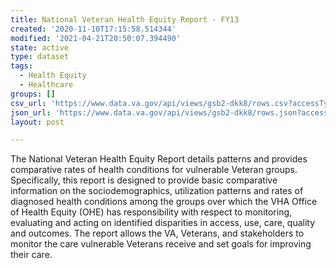 ```yaml
---
title: National Veteran Health Equity Report - FY13
created: '2020-11-10T17:15:58.514344'
modified: '2021-04-21T20:50:07.394490'
state: active
type: dataset
tags:
  - Health Equity
  - Healthcare
groups: []
csv_url: 'https://www.data.va.gov/api/views/gsb2-dkk8/rows.csv?accessType=DOWNLOAD'
json_url: 'https://www.data.va.gov/api/views/gsb2-dkk8/rows.json?accessType=DOWNLOAD'
layout: post

---
```

The National Veteran Health Equity Report details patterns and provides comparative rates of health conditions for vulnerable Veteran groups. Specifically, this report is designed to provide basic comparative information on the sociodemographics, utilization patterns and rates of diagnosed health conditions among the groups over which the VHA Office of Health Equity (OHE) has responsibility with respect to monitoring, evaluating and acting on identified disparities in access, use, care, quality and outcomes. The report allows the VA, Veterans, and stakeholders to monitor the care vulnerable Veterans receive and set goals for improving their care.
